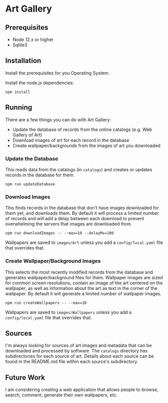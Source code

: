 # Art Gallery

## Prerequisites

* Node 12.x or higher
* Sqlite3

## Installation

Install the prerequisites for you Operating System.

Install the node.js dependencies:

```
npm install
```

## Running

There are a few things you can do with Art Gallery:

* Update the database of records from the online catalogs (e.g. Web Gallery of Art)
* Download images of art for each record in the database
* Create wallpaper/backgrounds from the images of art you downloaded

### Update the Database

This reads data from the catalogs (in `catalogs`) and creates or updates records in the database for them.

```
npm run updateDatabase
```

### Download Images

This finds records in the database that don't have images downloaded for them yet, and downloads them. By default it
will process a limited number of records and will add a delay between each download to prevent overwhelming the servers
that images are downloaded from. 

```
npm run downloadImages -- --max=10 --delayMs=100
```

Wallpapers are saved to `images/Art` unless you add a `config/local.yaml` file that overrides that.

### Create Wallpaper/Background Images

This selects the most recently modified records from the database and generates wallpaper/background files for them. Wallpaper
images are sized for common screen resolutions, contain an image of the art centered on the wallpaper, as well as information about the art
as text in the corner of the wallpaper. By default it will generate a limited number of wallpaper images.

```
npm run createWallpapers -- --max=10
```

Wallpapers are saved to `images/Wallpapers` unless you add a `config/local.yaml` file that overrides that.

## Sources

I'm always looking for sources of art images and metadata that can be downloaded and processed by software. The
`catalogs` directory has subdirectories for each source of art. Details about each source can be found in the README.md
file within each source's subdirectory.

## Future Work

I am considering creating a web application that allows people to browse, search, comment, generate their own wallpapers, etc.